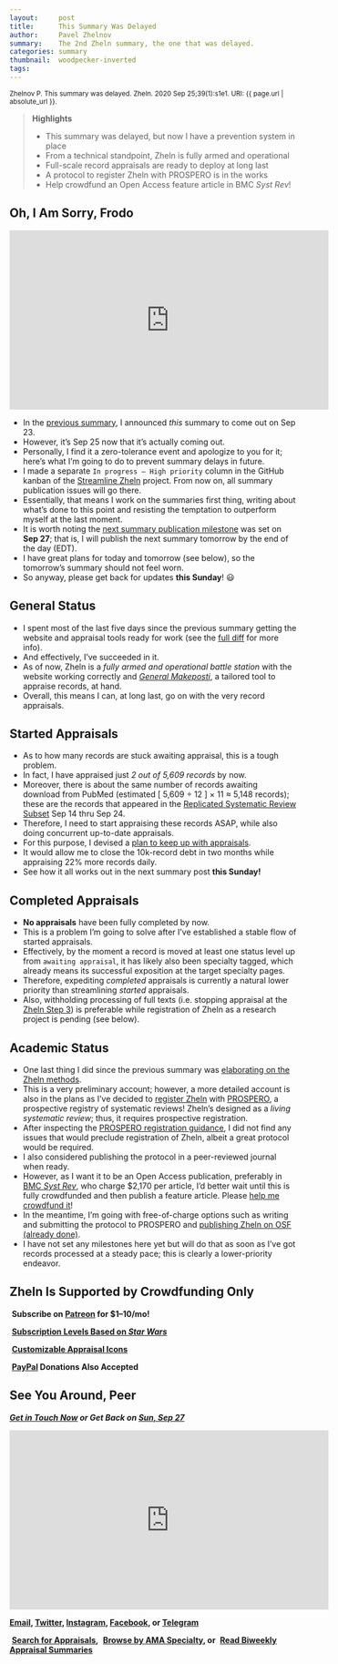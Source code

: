 ```yaml
---
layout:     post
title:      This Summary Was Delayed
author:     Pavel Zhelnov
summary:    The 2nd Zheln summary, the one that was delayed.
categories: summary
thumbnail:  woodpecker-inverted
tags:
---
```


<small>Zhelnov P. This summary was delayed. Zheln. 2020 Sep 25;39(1):s1e1. URI: {{ page.url | absolute_url }}.</small>

> **Highlights**
>
> * This summary was delayed, but now I have a prevention system in place
> * From a technical standpoint, Zheln is fully armed and operational
> * Full-scale record appraisals are ready to deploy at long last
> * A protocol to register Zheln with PROSPERO is in the works
> * Help crowdfund an Open Access feature article in BMC _Syst Rev_!

## Oh, I Am Sorry, Frodo

<iframe width="560" height="315" src="https://www.youtube.com/embed/gimvag_i1a0" frameborder="0" allow="accelerometer; autoplay; clipboard-write; encrypted-media; gyroscope; picture-in-picture" allowfullscreen></iframe>

* In the [previous summary](/summary/2020/09/20/1), I announced _this_ summary to come out on Sep 23.
* However, it’s Sep 25 now that it’s actually coming out.
* Personally, I find it a zero-tolerance event and apologize to you for it; here’s what I’m going to do to prevent summary delays in future.
* I made a separate `In progress – High priority` column in the GitHub kanban of the [Streamline Zheln](https://github.com/drzhelnov/zheln.github.io/projects/1) project. From now on, all summary publication issues will go there.
* Essentially, that means I work on the summaries first thing, writing about what’s done to this point and resisting the temptation to outperform myself at the last moment.
* It is worth noting the [next summary publication milestone](https://github.com/drzhelnov/zheln.github.io/milestone/10) was set on **Sep 27**; that is, I will publish the next summary tomorrow by the end of the day (EDT).
* I have great plans for today and tomorrow (see below), so the tomorrow’s summary should not feel worn.
* So anyway, please get back for updates **this Sunday**! 😃

## General Status

* I spent most of the last five days since the previous summary getting the website and appraisal tools ready for work (see the [full diff](https://github.com/drzhelnov/zheln.github.io/compare/01a547ad0af294a1e8cc2bdd540a22e3c68f64b7..8ac41506fd1b4008981777f78807f355134e18fb) for more info).
* And effectively, I’ve succeeded in it.
* As of now, Zheln is a _fully armed and operational battle station_ with the website working correctly and [_General Makeposti_](https://github.com/p1m-ortho/qs-global-ortho-search-queries/blob/global-sr-query/zheln/general-makeposti.sh), a tailored tool to appraise records, at hand.
* Overall, this means I can, at long last, go on with the very record appraisals.
  
## Started Appraisals

* As to how many records are stuck awaiting appraisal, this is a tough problem.
* In fact, I have appraised just _2 out of 5,609 records_ by now.
* Moreover, there is about the same number of records awaiting download from PubMed (estimated [ 5,609 ÷ 12 ] × 11 ≈ 5,148 records); these are the records that appeared in the [Replicated Systematic Review Subset](https://github.com/p1m-ortho/qs-global-ortho-search-queries/blob/global-sr-query/README.md#pubmed-search) Sep 14 thru Sep 24.
* Therefore, I need to start appraising these records ASAP, while also doing concurrent up-to-date appraisals.
* For this purpose, I devised a [plan to keep up with appraisals](https://github.com/drzhelnov/zheln.github.io/issues/8#issuecomment-697119605).
* It would allow me to close the 10k-record debt in two months while appraising 22% more records daily.
* See how it all works out in the next summary post **this Sunday!**

## Completed Appraisals

* **No appraisals** have been fully completed by now.
* This is a problem I’m going to solve after I’ve established a stable flow of started appraisals.
* Effectively, by the moment a record is moved at least one status level up from `awaiting appraisal`, it has likely also been specialty tagged, which already means its successful exposition at the target specialty pages.
* Therefore, expediting _completed_ appraisals is currently a natural lower priority than streamlining _started_ appraisals.
* Also, withholding processing of full texts (i.e. stopping appraisal at the [Zheln Step 3](https://github.com/p1m-ortho/qs-global-ortho-search-queries#the-ten-steps)) is preferable while registration of Zheln as a research project is pending (see below).

## Academic Status

* One last thing I did since the previous summary was [elaborating on the Zheln methods](https://github.com/p1m-ortho/qs-global-ortho-search-queries/compare/521d92e419341fe44d0ce5e3227828373a8eef89..a887d7a806eb89c497343fb33b847e5732c2c58b#diff-04c6e90faac2675aa89e2176d2eec7d8).
* This is a very preliminary account; however, a more detailed account is also in the plans as I’ve decided to [register Zheln](https://github.com/drzhelnov/zheln.github.io/projects/2) with [PROSPERO](https://www.crd.york.ac.uk/prospero/), a prospective registry of systematic reviews! Zheln’s designed as a _living systematic review_; thus, it requires prospective registration.
* After inspecting the [PROSPERO registration guidance](https://www.crd.york.ac.uk/prospero/#guidancenotes), I did not find any issues that would preclude registration of Zheln, albeit a great protocol would be required.
* I also considered publishing the protocol in a peer-reviewed journal when ready.
* However, as I want it to be an Open Access publication, preferably in [BMC _Syst Rev_](https://systematicreviewsjournal.biomedcentral.com/submission-guidelines/fees-and-funding), who charge $2,170 per article, I’d better wait until this is fully crowdfunded and then publish a feature article. Please [help me crowdfund it](#zheln-is-supported-by-crowdfunding-only)!
* In the meantime, I’m going with free-of-charge options such as writing and submitting the protocol to PROSPERO and [publishing Zheln on OSF (already done)](https://doi.org/10.17605/OSF.IO/EJKFC).
* I have not set any milestones here yet but will do that as soon as I’ve got records processed at a steady pace; this is clearly a lower-priority endeavor.
 
## Zheln Is Supported by Crowdfunding Only

<i class="fab fa-patreon"></i>&nbsp;**Subscribe on [Patreon](https://patreon.com/zheln) for $1–10/mo!**

<i class="far fa-grin-alt"></i>&nbsp;**[Subscription Levels Based on _Star Wars_](https://patreon.com/zheln)**

<i class="fas fa-journal-whills"></i>&nbsp;**[Customizable Appraisal Icons](https://patreon.com/zheln)**

<i class="fab fa-cc-paypal"></i>&nbsp;**[PayPal](https://paypal.me/pjelnov) Donations Also Accepted**

## See You Around, Peer

<i class="far fa-comments"></i> _**[Get in Touch Now](https://twitter.com/drzhelnov) or Get Back on [Sun, Sep 27](https://github.com/drzhelnov/zheln.github.io/milestone/10)**_

<iframe width="560" height="315" src="https://www.youtube.com/embed/1vcZ_xTLiVI" frameborder="0" allow="accelerometer; autoplay; clipboard-write; encrypted-media; gyroscope; picture-in-picture" allowfullscreen></iframe>

**[Email](mailto:pavel@zheln.com), [Twitter](https://twitter.com/drzhelnov), [Instagram](https://instagram.com/igzheln), [Facebook](https://facebook.com/drzhelnov), or [Telegram](https://t.me/drzhelnov)**

<i class="fa fa-search"></i>&nbsp;**[Search for Appraisals](https://zheln.com/search),** <i class="fas fa-user-md"></i>&nbsp;**[Browse by AMA Specialty](https://zheln.com/browse), or** <i class="fa fa-home"></i>&nbsp;**[Read Biweekly Appraisal Summaries](https://zheln.com)**
